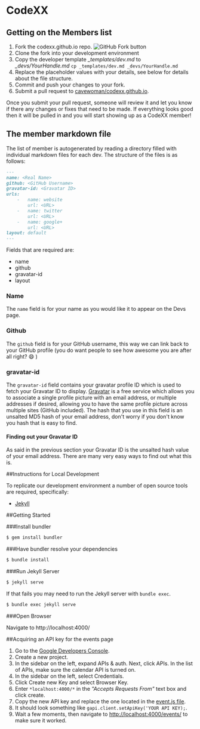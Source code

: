 # CodeXX

## Getting on the Members list

1. Fork the codexx.github.io repo.
  ![GitHub Fork button](http://i.imgur.com/0K2fyDs.png)
2. Clone the fork into your development environment
3. Copy the developer template _\_templates/dev.md_ to _\_devs/YourHandle.md_
```cp _templates/dev.md _devs/YourHandle.md```
4. Replace the placeholder values with your details, see below for details about the file structure.
5. Commit and push your changes to your fork.
6. Submit a pull request to [cavewoman/codexx.github.io](https://github.com/cavewoman/codexx.github.io).

Once you submit your pull request, someone will review it and let you know if there any changes or fixes that need to be made.  If everything looks good then it will be pulled in and you will start showing up as a CodeXX member!

## The member markdown file

The list of member is autogenerated by reading a directory filled with individual markdown files for each dev.  The structure of the files is as follows:

``` md
---
name: <Real Name>
github: <GitHub Username>
gravatar-id: <Gravatar ID>
urls:
    -   name: website
        url: <URL>
    -   name: twitter
        url: <URL>
    -   name: google+
        url: <URL>
layout: default
---
```

Fields that are required are:
* name
* github
* gravatar-id
* layout

### Name

The ```name``` field is for your name as you would like it to appear on the Devs page.

### Github

The ```github``` field is for your GitHub username, this way we can link back to your GitHub profile (you do want people to see how awesome you are after all right? :smile: )

### gravatar-id

The ```gravatar-id``` field contains your gravatar profile ID which is used to fetch your Gravatar ID to display.  [Gravatar](https://en.gravatar.com/) is a free service which allows you to associate a single profile picture with an email address, or multiple addresses if desired,  allowing you to have the same profile picture across multiple sites (GitHub included).  The hash that you use in this field is an unsalted MD5 hash of your email address, don't worry if you don't know you hash that is easy to find.

#### Finding out your Gravatar ID

As said in the previous section your Gravatar ID is the unsalted hash value of your email address.  There are many very easy ways to find out what this is.

##Instructions for Local Development

To replicate our development environment a number of open source tools are required, specifically:

* [Jekyll](http://jekyllrb.com)

##Getting Started

###Install bundler

~~~ sh
$ gem install bundler
~~~

###Have bundler resolve your dependencies

~~~ sh
$ bundle install
~~~

###Run Jekyll Server

~~~ sh
$ jekyll serve
~~~

If that fails you may need to run the Jekyll server with `bundle exec`.

~~~ sh
$ bundle exec jekyll serve
~~~

###Open Browser

Navigate to http://localhost:4000/

##Acquiring an API key for the events page

1. Go to the [Google Developers Console](https://console.developers.google.com).
2. Create a new project.
3. In the sidebar on the left, expand APIs & auth. Next, click APIs. In the list of APIs, make sure the calendar API is turned on.
4. In the sidebar on the left, select Credentials.
5. Click Create new Key and select Browser Key.
6. Enter `*localhost:4000/*` in the *"Accepts Requests From"* text box and click create.
7. Copy the new API key and replace the one located in the [event.js file](assets/js/events.js).
8. It should look something like `gapi.client.setApiKey('YOUR API KEY);`.
9. Wait a few moments, then navigate to [http://localhost:4000/events/](http://localhost:4000/events/) to make sure it worked.
